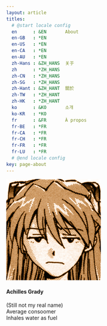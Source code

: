 ```yaml
---
layout: article
titles:
  # @start locale config
  en      : &EN       About
  en-GB   : *EN
  en-US   : *EN
  en-CA   : *EN
  en-AU   : *EN
  zh-Hans : &ZH_HANS  关于
  zh      : *ZH_HANS
  zh-CN   : *ZH_HANS
  zh-SG   : *ZH_HANS
  zh-Hant : &ZH_HANT  關於
  zh-TW   : *ZH_HANT
  zh-HK   : *ZH_HANT
  ko      : &KO       소개
  ko-KR   : *KO
  fr      : &FR       À propos
  fr-BE   : *FR
  fr-CA   : *FR
  fr-CH   : *FR
  fr-FR   : *FR
  fr-LU   : *FR
  # @end locale config
key: page-about
---
```


<div class="card">
  <div class="card__image">
    <img class="image" src="avatar.png"/>
  </div>
  <div class="card__content">
    <div class="card__header">
      <h4>Achilles Grady</h4>
    </div>
    <p>(Still not my real name)
    <br>  Average consoomer
    <br>  Inhales water as fuel</p>

  </div>
</div>
